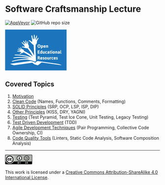 # Software Craftsmanship Lecture

[![AppVeyor](https://img.shields.io/appveyor/ci/bkimminich/software-craftsmanship-lecture)](https://ci.appveyor.com/project/bkimminich/software-craftsmanship-lecture)
![GitHub repo size](https://img.shields.io/github/repo-size/bkimminich/software-craftsmanship-lecture)

[![OER Global Logo, 2012 J. Mello, used under CC-BY 3.0 License](oer_logo.png)](http://www.unesco.org/new/en/communication-and-information/access-to-knowledge/open-educational-resources/
"OER Global Logo, 2012 J. Mello, used under CC-BY 3.0 License")

## Covered Topics

1. [Motivation](slides/01-01-motivation.md)
2. [Clean Code](slides/01-02-clean_code.md) (Names, Functions, Comments,
   Formatting)
3. [SOLID Principles](slides/01-03-solid_principles.md) (SRP, OCP, LSP,
   ISP, DIP)
4. [Other Principles](slides/01-04-other_principles.md) (KISS, DRY,
   YAGNI)
5. [Testing](slides/01-05-testing.md) (Test Pyramid, Test Ice Cone, Unit
   Testing, Legacy Testing)
6. [Test Driven Development](slides/01-06-tdd.md) (TDD)
7. [Agile Development Techniques](slides/01-07-agile_techniques.md)
   (Pair Programming, Collective Code Ownership, CI)
8. [Code Quality Tools](slides/01-08-code_quality_tools.md) (Linters,
   Static Code Analysis, Software Composition Analysis)

----

[![CC BY SA 4.0](cc_by-sa_4.0.png)](https://creativecommons.org/licenses/by-sa/4.0/)

This work is licensed under a
[Creative Commons Attribution-ShareAlike 4.0 International License](https://creativecommons.org/licenses/by-sa/4.0/).
